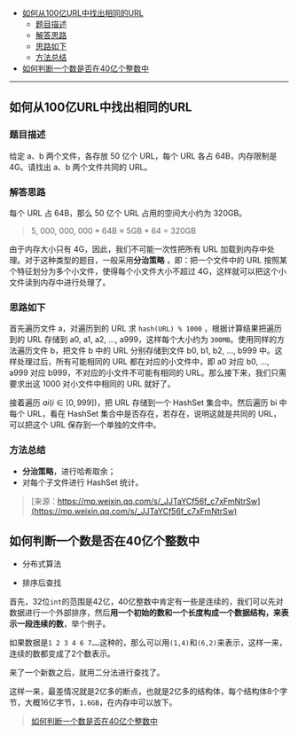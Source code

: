 - [如何从100亿URL中找出相同的URL](#如何从100亿url中找出相同的url)
  - [题目描述](#题目描述)
  - [解答思路](#解答思路)
  - [思路如下](#思路如下)
  - [方法总结](#方法总结)
- [如何判断一个数是否在40亿个整数中](#如何判断一个数是否在40亿个整数中)

-----


## 如何从100亿URL中找出相同的URL

### 题目描述

给定 a、b 两个文件，各存放 50 亿个 URL，每个 URL 各占 64B，内存限制是 4G。请找出 a、b 两个文件共同的 URL。

### 解答思路

每个 URL 占 64B，那么 50 亿个 URL 占用的空间大小约为 320GB。

> 5, 000, 000, 000 * 64B ≈ 5GB * 64 = 320GB

由于内存大小只有 4G，因此，我们不可能一次性把所有 URL 加载到内存中处理。对于这种类型的题目，一般采用**分治策略** ，即：把一个文件中的 URL 按照某个特征划分为多个小文件，使得每个小文件大小不超过 4G，这样就可以把这个小文件读到内存中进行处理了。

### 思路如下

首先遍历文件 a，对遍历到的 URL 求 `hash(URL) % 1000` ，根据计算结果把遍历到的 URL 存储到 a0, a1, a2, ..., a999，这样每个大小约为 `300MB`。使用同样的方法遍历文件 b，把文件 b 中的 URL 分别存储到文件 b0, b1, b2, ..., b999 中。这样处理过后，所有可能相同的 URL 都在对应的小文件中，即 a0 对应 b0, ..., a999 对应 b999，不对应的小文件不可能有相同的 URL。那么接下来，我们只需要求出这 1000 对小文件中相同的 URL 就好了。

接着遍历 $ai( i∈[0,999] )$，把 URL 存储到一个 HashSet 集合中。然后遍历 bi 中每个 URL，看在 HashSet 集合中是否存在，若存在，说明这就是共同的 URL，可以把这个 URL 保存到一个单独的文件中。

### 方法总结

- **分治策略**，进行哈希取余；
- 对每个子文件进行 HashSet 统计。

> [来源：https://mp.weixin.qq.com/s/_JJTaYCf56f_c7xFmNtrSw](https://mp.weixin.qq.com/s/_JJTaYCf56f_c7xFmNtrSw)

## 如何判断一个数是否在40亿个整数中


- 分布式算法

- 排序后查找

首先，32位`int`的范围是42亿，40亿整数中肯定有一些是连续的，我们可以先对数据进行一个外部排序，然后**用一个初始的数和一个长度构成一个数据结构，来表示一段连续的数**，举个例子。

如果数据是`1 2 3 4 6 7……`这种的，那么可以用`(1,4)`和`(6,2)`来表示，这样一来，连续的数都变成了2个数表示。

来了一个新数之后，就用二分法进行查找了。

这样一来，最差情况就是2亿多的断点，也就是2亿多的结构体，每个结构体8个字节，大概16亿字节，`1.6GB`，在内存中可以放下。

> [如何判断一个数是否在40亿个整数中](https://www.iamshuaidi.com/111.html)

